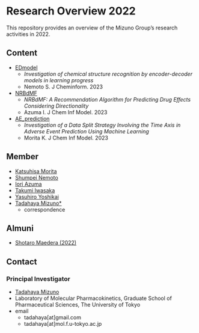 # Research Overview 2022
This repository provides an overview of the Mizuno Group’s research activities in 2022.  

## Content
- [EDmodel](https://github.com/mizuno-group/EDmodel)  
    - *Investigation of chemical structure recognition by encoder-decoder models in learning progress*  
    - Nemoto S. J Cheminform. 2023  
- [NRBdMF](https://github.com/mizuno-group/NRBdMF)  
    - *NRBdMF: A Recommendation Algorithm for Predicting Drug Effects Considering Directionality*  
    - Azuma I. J Chem Inf Model. 2023  
- [AE_prediction](https://github.com/mizuno-group/AE_prediction)  
    - *Investigation of a Data Split Strategy Involving the Time Axis in Adverse Event Prediction Using Machine Learning*  
    - Morita K. J Chem Inf Model. 2023  

## Member
- [Katsuhisa Morita](https://github.com/KatsuhisaMorita)  
- [Shumpei Nemoto](https://github.com/Nemoto-S)  
- [Iori Azuma](https://github.com/groovy-phazuma)  
- [Takumi Iwasaka](https://github.com/T-IWASAKA)  
- [Yasuhiro Yoshikai](https://github.com/yyoshikai)  
- [Tadahaya Mizuno*](https://github.com/tadahayamiz)  
    - correspondence  

## Almuni
- [Shotaro Maedera (2022)](https://github.com/ShotaroMaedera)  

## Contact
### Principal Investigator
- [Tadahaya Mizuno](https://github.com/tadahayamiz)  
- Laboratory of Molecular Pharmacokinetics, Graduate School of Pharmaceutical Sciences, The University of Tokyo  
- email  
    - tadahaya[at]gmail.com  
    - tadahaya[at]mol.f.u-tokyo.ac.jp  
